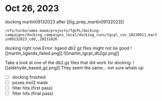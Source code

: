 # Oct 26, 2023
docking martin09132023 after [[lig_prep_martin09132023]]

`/nfs/turbo/umms-maom/projects/TgCPL/docking-campaigns/docking_campaigns_local/docking_runs/tgcpl_cov_20230911,martin09132023_cdd,,20231026`

docking right now 
Error: ligand db2 gz files might not be good
![[martin_ligands_failed.png]]
![[martin_tgcpl_db2gz.png]]

Take a look at one of the db2.gz files that did work for docking: ![[aldehyde_based_gz.png]]
They seem the same... not sure whats up 

- [ ] docking finished
- [ ] poses.mol2 made
- [ ] filter hits (first pass)
- [ ] filter hits (final pass)